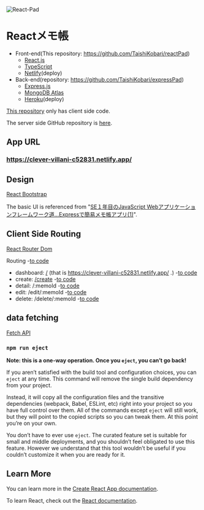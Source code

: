 ![React-Pad](https://user-images.githubusercontent.com/70504137/100419052-155d6700-30c7-11eb-8e23-53bb96ae5efa.png)

# Reactメモ帳

- Front-end(This repository: https://github.com/TaishiKobari/reactPad)
  - [React.js](https://ja.reactjs.org/)
  - [TypeScript](https://www.typescriptlang.org/)
  - [Netlify](https://www.netlify.com/)(deploy)
- Back-end(repository: https://github.com/TaishiKobari/expressPad)
  - [Express.js](https://expressjs.com/ja/)
  - [MongoDB Atlas](https://www.mongodb.com/cloud/atlas)
  - [Heroku](https://www.heroku.com/)(deploy)

[This repository](https://github.com/TaishiKobari/reactPad) only has client side code.

The server side GitHub repository is [here](https://github.com/TaishiKobari/expressPad).

## App URL

### **https://clever-villani-c52831.netlify.app/**

## Design

[React Bootstrap](https://react-bootstrap.github.io/)

The basic UI is referenced from "[SE１年目のJavaScript Webアプリケーションフレームワーク道...Expressで簡易メモ帳アプリ(1)](https://qiita.com/Ponzmild/items/900c0403adbad7b843e6)".

## Client Side Routing

[React Router Dom](https://reactrouter.com/web/guides/quick-start)

Routing -[to code](https://github.com/TaishiKobari/reactPad/blob/df99d03c877dbb344036a17230eb1f790b03958f/src/index.tsx#L15)
- dashboard: [/](https://clever-villani-c52831.netlify.app/) (that is https://clever-villani-c52831.netlify.app/ .) -[to code](https://github.com/TaishiKobari/reactPad/blob/df99d03c877dbb344036a17230eb1f790b03958f/src/main.tsx#L37)
- create: [/create](https://clever-villani-c52831.netlify.app/create) -[to code](https://github.com/TaishiKobari/reactPad/blob/df99d03c877dbb344036a17230eb1f790b03958f/src/create.tsx#L14)
- detail: /:memoId -[to code](https://github.com/TaishiKobari/reactPad/blob/df99d03c877dbb344036a17230eb1f790b03958f/src/memoDetail.tsx#L39)
- edit: /edit/:memoId -[to code](https://github.com/TaishiKobari/reactPad/blob/df99d03c877dbb344036a17230eb1f790b03958f/src/edit.tsx#L39)
- delete: /delete/:memoId -[to code](https://github.com/TaishiKobari/reactPad/blob/df99d03c877dbb344036a17230eb1f790b03958f/src/delete.tsx#L40)

## data fetching

[Fetch API](https://developer.mozilla.org/ja/docs/Web/API/Fetch_API/Using_Fetch)

### `npm run eject`

**Note: this is a one-way operation. Once you `eject`, you can’t go back!**

If you aren’t satisfied with the build tool and configuration choices, you can `eject` at any time. This command will remove the single build dependency from your project.

Instead, it will copy all the configuration files and the transitive dependencies (webpack, Babel, ESLint, etc) right into your project so you have full control over them. All of the commands except `eject` will still work, but they will point to the copied scripts so you can tweak them. At this point you’re on your own.

You don’t have to ever use `eject`. The curated feature set is suitable for small and middle deployments, and you shouldn’t feel obligated to use this feature. However we understand that this tool wouldn’t be useful if you couldn’t customize it when you are ready for it.

## Learn More

You can learn more in the [Create React App documentation](https://facebook.github.io/create-react-app/docs/getting-started).

To learn React, check out the [React documentation](https://reactjs.org/).
